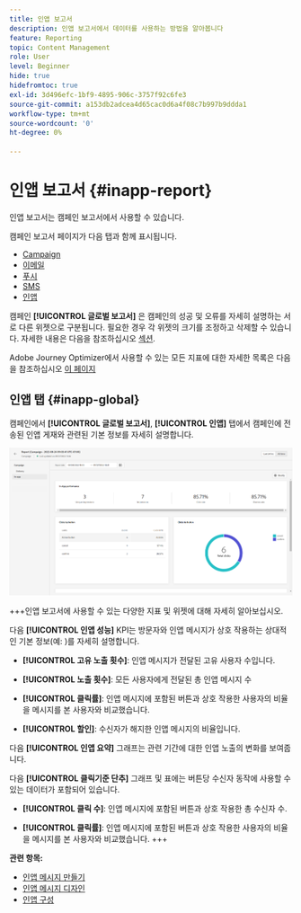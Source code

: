 ```yaml
---
title: 인앱 보고서
description: 인앱 보고서에서 데이터를 사용하는 방법을 알아봅니다
feature: Reporting
topic: Content Management
role: User
level: Beginner
hide: true
hidefromtoc: true
exl-id: 3d496efc-1bf9-4895-906c-3757f92c6fe3
source-git-commit: a153db2adcea4d65cac0d6a4f08c7b997b9ddda1
workflow-type: tm+mt
source-wordcount: '0'
ht-degree: 0%

---
```


# 인앱 보고서  {#inapp-report}

인앱 보고서는 캠페인 보고서에서 사용할 수 있습니다.

캠페인 보고서 페이지가 다음 탭과 함께 표시됩니다.

* [Campaign](../reports/campaign-global-report.md#campaign-live)
* [이메일](../reports/campaign-global-report.md#email-live)
* [푸시](../reports/campaign-global-report.md#push-live)
* [SMS](../reports/campaign-global-report.md#sms-live)
* [인앱](#in-app-global)

캠페인 **[!UICONTROL 글로벌 보고서]** 은 캠페인의 성공 및 오류를 자세히 설명하는 서로 다른 위젯으로 구분됩니다. 필요한 경우 각 위젯의 크기를 조정하고 삭제할 수 있습니다. 자세한 내용은 다음을 참조하십시오 [섹션](../reports/global-report.md#modify-dashboard).

Adobe Journey Optimizer에서 사용할 수 있는 모든 지표에 대한 자세한 목록은 다음을 참조하십시오 [이 페이지](../reports/global-report.md#list-of-components-global.md)

## 인앱 탭 {#inapp-global}

캠페인에서 **[!UICONTROL 글로벌 보고서]**, **[!UICONTROL 인앱]** 탭에서 캠페인에 전송된 인앱 게재와 관련된 기본 정보를 자세히 설명합니다.

![](assets/campaign_report_global_6.png)

+++인앱 보고서에 사용할 수 있는 다양한 지표 및 위젯에 대해 자세히 알아보십시오.

다음 **[!UICONTROL 인앱 성능]** KPI는 방문자와 인앱 메시지가 상호 작용하는 상대적인 기본 정보(예: )를 자세히 설명합니다.

* **[!UICONTROL 고유 노출 횟수]**: 인앱 메시지가 전달된 고유 사용자 수입니다.

* **[!UICONTROL 노출 횟수]**: 모든 사용자에게 전달된 총 인앱 메시지 수

* **[!UICONTROL 클릭률]**: 인앱 메시지에 포함된 버튼과 상호 작용한 사용자의 비율을 메시지를 본 사용자와 비교했습니다.

* **[!UICONTROL 할인]**: 수신자가 해지한 인앱 메시지의 비율입니다.

다음 **[!UICONTROL 인앱 요약]** 그래프는 관련 기간에 대한 인앱 노출의 변화를 보여줍니다.

다음 **[!UICONTROL 클릭기준 단추]** 그래프 및 표에는 버튼당 수신자 동작에 사용할 수 있는 데이터가 포함되어 있습니다.

* **[!UICONTROL 클릭 수]**: 인앱 메시지에 포함된 버튼과 상호 작용한 총 수신자 수.

* **[!UICONTROL 클릭률]**: 인앱 메시지에 포함된 버튼과 상호 작용한 사용자의 비율을 메시지를 본 사용자와 비교했습니다.
+++

**관련 항목:**

* [인앱 메시지 만들기](../in-app/create-in-app.md)
* [인앱 메시지 디자인](../in-app/design-in-app.md)
* [인앱 구성](../in-app/inapp-configuration.md)
